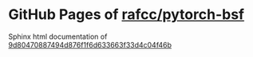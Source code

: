 GitHub Pages of [rafcc/pytorch-bsf](https://github.com/rafcc/pytorch-bsf)
===
Sphinx html documentation of [9d80470887494d876f1f6d633663f33d4c04f46b](https://github.com/rafcc/pytorch-bsf/tree/9d80470887494d876f1f6d633663f33d4c04f46b)
